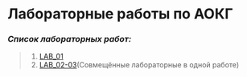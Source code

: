 # Лабораторные работы по АОКГ

### *Список лабораторных работ:*
>1. [LAB_01](https://github.com/R0mks/AOKG_LABS/LAB_01/)
>2. [LAB_02-03](https://github.com/R0mks/AOKG_LABS/LAB_01/)(Совмещённые лабораторные в одной работе)
